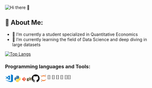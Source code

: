  ![Hi there 👋](https://res.cloudinary.com/dgczdbw9b/image/upload/v1594745503/Data_Analytics_and_Datascience_1_wjn721.png)


## 🔎 About Me:

 - 🔭 I’m currently a student specialized in Quantitative Economics
 - 🌱 I’m currently learning the field of Data Science and deep diving in large datasets

[![Top Langs](https://github-readme-stats.vercel.app/api/top-langs/?username=imrane-boucher&layout=compact&theme=radical)](https://github.com/anuraghazra/github-readme-stats)

### Programming languages and Tools:

[<img align="left" alt="Visual Studio Code" width="26px" src="https://raw.githubusercontent.com/github/explore/80688e429a7d4ef2fca1e82350fe8e3517d3494d/topics/visual-studio-code/visual-studio-code.png" />]
[<img align="left" alt="Visual Studio Code" width="30px" src="https://raw.githubusercontent.com/github/explore/80688e429a7d4ef2fca1e82350fe8e3517d3494d/topics/python/python.png" />]
[<img align="left" alt="Git" width="32px" src="https://raw.githubusercontent.com/github/explore/80688e429a7d4ef2fca1e82350fe8e3517d3494d/topics/git/git.png" />]
[<img align="left" alt="GitHub" width="26px" src="https://raw.githubusercontent.com/github/explore/78df643247d429f6cc873026c0622819ad797942/topics/github/github.png" />]
[<img align="left" alt="GitHub" width="26px" src="https://raw.githubusercontent.com/github/explore/80688e429a7d4ef2fca1e82350fe8e3517d3494d/topics/jupyter-notebook/jupyter-notebook.png" />][]



